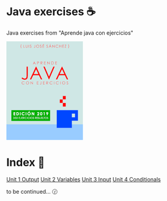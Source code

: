 # Java exercises :coffee:
Java exercises from "Aprende java con ejercicios"

<a href="https://leanpub.com/aprendejava">![Aprende Java con Ejercicios](Book.png)</a>

# Index :bookmark_tabs:

<a href="https://github.com/Frankcs96/Java-exercises/tree/master/Exercises/Unit%201_Output">Unit 1 Output</a>
<a href ="https://github.com/Frankcs96/Java-exercises/tree/master/Exercises/Unit%202_Variables">Unit 2 Variables</a>
<a href ="https://github.com/Frankcs96/Java-exercises/tree/master/Exercises/Unit%203_Input">Unit 3 Input</a>
<a href ="https://github.com/Frankcs96/Java-exercises/tree/master/Exercises/Unit%204_Conditionals">Unit 4 Conditionals</a>

to be continued... :clock130:
